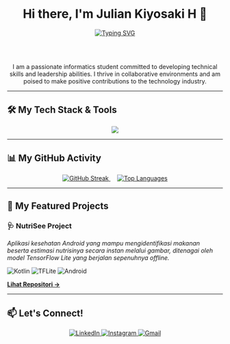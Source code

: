 <div align="center">

# Hi there, I'm Julian Kiyosaki H 👋

<a href="https://git.io/typing-svg"><img src="https://readme-typing-svg.herokuapp.com?font=Fira+Code&size=25&pause=1000&color=00BFFF&center=true&vCenter=true&width=435&lines=Informatics+Student;Passionate+Programmer;Data+Analysis+Enthusiast" alt="Typing SVG" /></a>

<br/>
<br/>

<p>I am a passionate informatics student committed to developing technical skills and leadership abilities. I thrive in collaborative environments and am poised to make positive contributions to the technology industry.</p>

</div>

---

## 🛠️ My Tech Stack & Tools

<p align="center">
  <a href="https://skillicons.dev">
    <img src="https://skillicons.dev/icons?i=kotlin,python,java,pandas,numpy,mysql,postman,docker,github&perline=5" />
  </a>
</p>

---

## 📊 My GitHub Activity

<p align="center">
  <a href="https://github.com/JulianKiyosaki">
    <img src="https://github-readme-streak-stats.herokuapp.com/?user=JulianKiyosaki&theme=tokyonight&hide_border=true" alt="GitHub Streak" />
  </a>
  &nbsp;&nbsp;&nbsp; <a href="https://github.com/JulianKiyosaki">
    <img src="https://github-readme-stats.vercel.app/api/top-langs/?username=JulianKiyosaki&layout=compact&theme=tokyonight&hide_border=true" alt="Top Languages" />
  </a>
</p>

---

## 🚀 My Featured Projects

### 🩺 NutriSee Project
*Aplikasi kesehatan Android yang mampu mengidentifikasi makanan beserta estimasi nutrisinya secara instan melalui gambar, ditenagai oleh model TensorFlow Lite yang berjalan sepenuhnya offline.*
<p>
  <img src="https://img.shields.io/badge/Kotlin-0095D5?style=for-the-badge&logo=kotlin&logoColor=white" alt="Kotlin"/>
  <img src="https://img.shields.io/badge/TensorFlow_Lite-FF6F00?style=for-the-badge&logo=tensorflow&logoColor=white" alt="TFLite"/>
  <img src="https://img.shields.io/badge/Android-3DDC84?style=for-the-badge&logo=android&logoColor=white" alt="Android"/>
</p>
<a href="[https://github.com/JulianKiyosaki/NutriSee](https://github.com/JulianKiyosaki/NutriSeeApp.git)"><strong>Lihat Repositori &rarr;</strong></a>

<br/>

---

## 📫 Let's Connect!

<p align="center">
  <a href="https://www.linkedin.com/in/julian-kiyosaki-hananta-b74394179" target="_blank">
    <img src="https://img.shields.io/badge/LinkedIn-0A66C2?style=for-the-badge&logo=linkedin&logoColor=white" alt="LinkedIn"/>
  </a>
  <a href="https://www.instagram.com/kiyosaki.h/" target="_blank">
    <img src="https://img.shields.io/badge/Instagram-E4405F?style=for-the-badge&logo=instagram&logoColor=white" alt="Instagram"/>
  </a>
  <a href="mailto:kiyosaki10@gmail.com">
    <img src="https://img.shields.io/badge/Gmail-EA4335?style=for-the-badge&logo=gmail&logoColor=white" alt="Gmail"/>
  </a>
</p>
